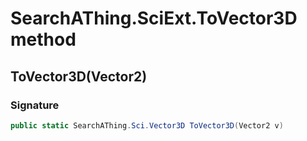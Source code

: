 # SearchAThing.SciExt.ToVector3D method
## ToVector3D(Vector2)
### Signature
```csharp
public static SearchAThing.Sci.Vector3D ToVector3D(Vector2 v)
```
